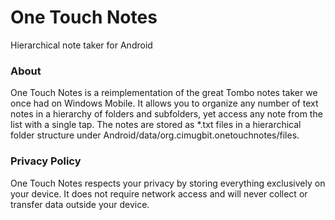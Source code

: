 # One Touch Notes

Hierarchical note taker for Android

### About

One Touch Notes is a reimplementation of the great Tombo notes taker we once had on Windows Mobile.
It allows you to organize any number of text notes in a hierarchy of folders and subfolders, yet
access any note from the list with a single tap.
The notes are stored as *.txt files in a hierarchical folder structure under Android/data/org.cimugbit.onetouchnotes/files.

### Privacy Policy

One Touch Notes respects your privacy by storing everything exclusively on your device.
It does not require network access and will never collect or transfer data outside your device.
